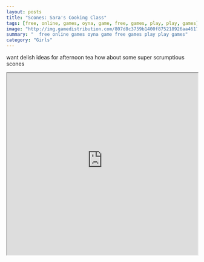 ```yaml
---
layout: posts
title: "Scones: Sara's Cooking Class"
tags: [free, online, games, oyna, game, free, games, play, play, games]
image: "http://img.gamedistribution.com/807d8c3759b1400f875218926aa4617c.jpg"
summary: "  free online games oyna game free games play play games"
category: "Girls"
---
```


want delish ideas for afternoon tea how about some super scrumptious scones

<iframe width="100%" height="480px;" src="http://flash.gamedistribution.com?game=807d8c3759b1400f875218926aa4617c"></iframe>
